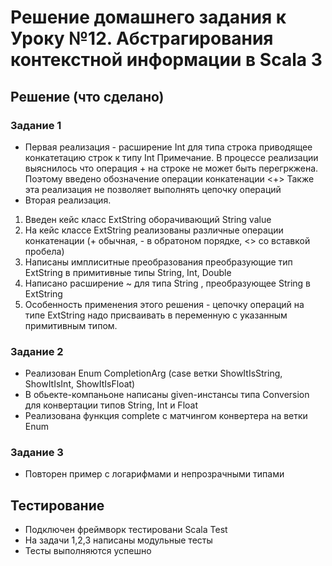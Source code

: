 # Решение домашнего задания к Уроку №12. Абстрагирования контекстной информации в Scala 3 
## Решение (что сделано)
### Задание 1
*  Первая реализация -  расширение Int  для типа строка приводящее конкатетацию строк к типу Int 
Примечание. В процессе реализации  выяснилось что операция + на строке не может быть перегркжена.
Поэтому введено обозначение операции конкатенации <+>
Также эта реализация не позволяет выполнять цепочку операций
* Вторая реализация.
1. Введен кейс класс ExtString оборачивающий String value
2. На кейс классе ExtString реализованы различные операции конкатенации (+ обычная, - в обратоном порядке, <> со вставкой пробела)
3. Написаны имплиситные преобразования преобразующие тип ExtString в примитивные типы String, Int, Double
4. Написано расширение ~ для типа String , преобразующее String в  ExtString
5. Особенность применения этого решения - цепочку операций на типе  ExtString надо присваивать в переменную с указанным примитивным типом.
   
### Задание 2
* Реализован Enum CompletionArg (case ветки ShowItIsString, ShowItIsInt, ShowItIsFloat)
* В обьекте-компаньоне написаны given-инстансы типа Conversion для конвертации типов String, Int и Float
* Реализована функция complete с матчингом конвертера на ветки Enum
### Задание 3
* Повторен пример с логарифмами и непрозрачными типами
## Тестирование
* Подключен фреймворк тестировани Scala Test
* На задачи 1,2,3  написаны модульные тесты
* Тесты выполняются успешно